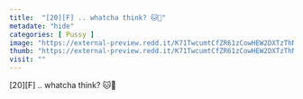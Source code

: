 ```yaml
---
title:  "[20][F] .. whatcha think? 🐱🍒"
metadate: "hide"
categories: [ Pussy ]
image: "https://external-preview.redd.it/K71TwcumtCfZR61zCowHEW2DXTzThNScuIR75fA-wPI.jpg?auto=webp&s=283bac50140e5ee12b2d0d967c9194eb2ad7a81b"
thumb: "https://external-preview.redd.it/K71TwcumtCfZR61zCowHEW2DXTzThNScuIR75fA-wPI.jpg?width=1080&crop=smart&auto=webp&s=d5f1389dc1e938cd49cec153408c59ede939e563"
visit: ""
---
```

[20][F] .. whatcha think? 🐱🍒
